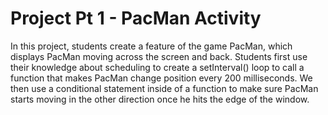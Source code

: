 # Project Pt 1 - PacMan Activity
In this project, students create a feature of the game PacMan, which displays PacMan moving across the screen and back. Students first use their knowledge about scheduling to create a setInterval() loop to call a function that makes PacMan change position every 200 milliseconds. We then use a conditional statement inside of a function to make sure PacMan starts moving in the other direction once he hits the edge of the window. 